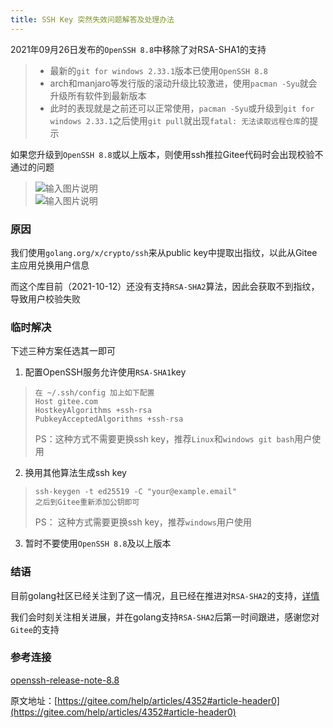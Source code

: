 ```yaml
---
title: SSH Key 突然失效问题解答及处理办法
---
```


2021年09月26日发布的`OpenSSH 8.8`中移除了对RSA-SHA1的支持

> *   最新的`git for windows 2.33.1`版本已使用`OpenSSH 8.8`
> *   arch和manjaro等发行版的滚动升级比较激进，使用`pacman -Syu`就会升级所有软件到最新版本
> *   此时的表现就是之前还可以正常使用，`pacman -Syu`或升级到`git for windows 2.33.1`之后使用`git pull`就出现`fatal: 无法读取远程仓库`的提示

如果您升级到`OpenSSH 8.8`或以上版本，则使用ssh推拉Gitee代码时会出现校验不通过的问题

> ![输入图片说明](https://images.gitee.com/uploads/images/2021/1014/110518_2fa9dedc_4764813.png "屏幕截图.png")  
> ![输入图片说明](https://images.gitee.com/uploads/images/2021/1014/110856_78e3d7d4_4764813.png "屏幕截图.png")

### [](#%E5%8E%9F%E5%9B%A0)原因

我们使用`golang.org/x/crypto/ssh`来从public key中提取出指纹，以此从Gitee主应用兑换用户信息

而这个库目前（2021-10-12）还没有支持`RSA-SHA2`算法，因此会获取不到指纹，导致用户校验失败

### [](#%E4%B8%B4%E6%97%B6%E8%A7%A3%E5%86%B3)临时解决

下述三种方案任选其一即可

1.  配置OpenSSH服务允许使用`RSA-SHA1`key

> ```
> 在 ~/.ssh/config 加上如下配置
> Host gitee.com 
> HostkeyAlgorithms +ssh-rsa 
> PubkeyAcceptedAlgorithms +ssh-rsa
> ```
> 
> PS：这种方式不需要更换ssh key，推荐`Linux`和`windows git bash`用户使用

2.  换用其他算法生成ssh key

> ```
> ssh-keygen -t ed25519 -C "your@example.email"
> 之后到Gitee重新添加公钥即可
> ```
> 
> PS： 这种方式需要更换ssh key，推荐`windows`用户使用

3.  暂时不要使用`OpenSSH 8.8`及以上版本

### [](#%E7%BB%93%E8%AF%AD)结语

目前golang社区已经关注到了这一情况，且已经在推进对`RSA-SHA2`的支持，[详情](https://github.com/golang/go/issues/37278)

我们会时刻关注相关进展，并在golang支持`RSA-SHA2`后第一时间跟进，感谢您对`Gitee`的支持

### [](#%E5%8F%82%E8%80%83%E8%BF%9E%E6%8E%A5)参考连接

[openssh-release-note-8.8](https://www.openssh.com/txt/release-8.8)

原文地址：[https://gitee.com/help/articles/4352#article-header0](https://gitee.com/help/articles/4352#article-header0) 